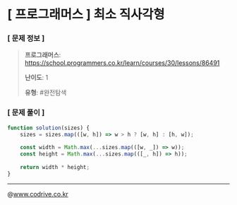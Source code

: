 # [ 프로그래머스 ] 최소 직사각형

### [ 문제 정보 ]
> **프로그래머스**: https://school.programmers.co.kr/learn/courses/30/lessons/86491
> 
> **난이도**: 1
>
> **유형**: #완전탐색


### [ 문제 풀이 ]
```JavaScript
function solution(sizes) {
    sizes = sizes.map(([w, h]) => w > h ? [w, h] : [h, w]);
    
    const width = Math.max(...sizes.map(([w, _]) => w));
    const height = Math.max(...sizes.map(([_, h]) => h));
    
    return width * height;
}
```


---
@www.codrive.co.kr
